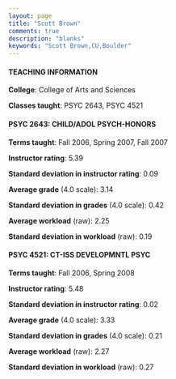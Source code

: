 ```yaml
---
layout: page
title: "Scott Brown" 
comments: true
description: "blanks"
keywords: "Scott Brown,CU,Boulder"
---
```

<head>
<script src="https://ajax.googleapis.com/ajax/libs/jquery/2.1.3/jquery.min.js"></script>
<script src="https://dl.dropboxusercontent.com/s/pc42nxpaw1ea4o9/highcharts.js?dl=0"></script>
<!-- <script src="../assets/js/highcharts.js"></script> -->
<style type="text/css">@font-face {
	font-family: "Bebas Neue";
	src: url(https://www.filehosting.org/file/details/544349/BebasNeue Regular.otf) format("opentype");
	}
	h1.Bebas { 
		font-family: "Bebas Neue", Verdana, Tahoma;
	}
</style>
</head>
	   
#### TEACHING INFORMATION

**College**: College of Arts and Sciences

**Classes taught**: PSYC 2643, PSYC 4521

#### PSYC 2643: CHILD/ADOL PSYCH-HONORS

**Terms taught**: Fall 2006, Spring 2007, Fall 2007

**Instructor rating**: 5.39

**Standard deviation in instructor rating**: 0.09

**Average grade** (4.0 scale): 3.14

**Standard deviation in grades** (4.0 scale): 0.42

**Average workload** (raw): 2.25

**Standard deviation in workload** (raw): 0.19

#### PSYC 4521: CT-ISS DEVELOPMNTL PSYC

**Terms taught**: Fall 2006, Spring 2008

**Instructor rating**: 5.48

**Standard deviation in instructor rating**: 0.02

**Average grade** (4.0 scale): 3.33

**Standard deviation in grades** (4.0 scale): 0.21

**Average workload** (raw): 2.27

**Standard deviation in workload** (raw): 0.27

